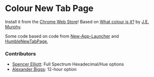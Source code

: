 Colour New Tab Page
===================

Install it from the [Chrome Web Store][chrome-store]!
Based on [What colour is it?][original] by [J.E. Murphy][author].

Some code based on code from [New-App-Launcher][cred-1] and [HumbleNewTabPage][cred-2],


### Contributors

- [Spencer Elliott][spencer]: Full Spectrum Hexadecimal/Hue options
- [Alexander Biggs][biggs]: 12-hour option


[chrome-store]: https://chrome.google.com/webstore/detail/colour-new-tab-page/hniakoleggfkjjoncnnhinhdbgffkdmd
[original]: http://whatcolourisit.scn9a.org
[author]: http://jemurphy.org/
[cred-1]: https://github.com/PaulKinlan/New-App-Launcher
[cred-2]: https://github.com/quodroc/HumbleNewTabPage
[spencer]: http://github.com/elliottsj/
[biggs]: https://github.com/akbiggs
